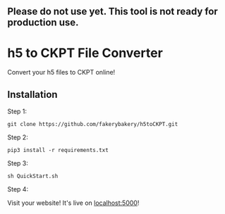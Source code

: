 ## Please do not use yet. This tool is not ready for production use.

# h5 to CKPT File Converter

Convert your h5 files to CKPT online!

## Installation

Step 1:

```
git clone https://github.com/fakerybakery/h5toCKPT.git
```

Step 2:

```
pip3 install -r requirements.txt
```

Step 3:

```
sh QuickStart.sh
```

Step 4:

Visit your website! It's live on [localhost:5000](http://localhost:5000)!
